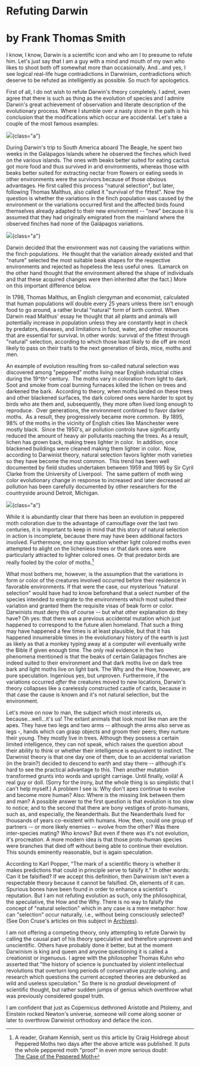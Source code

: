 # Refuting Darwin

# by Frank Thomas Smith

I know, I know, Darwin is a scientific icon and who am I to presume
to refute him. Let's just say that I am a guy with a mind and mouth of
my own who likes to shoot both off somewhat more than occasionally.
And...and yes, I see logical real-life huge contradictions in
Darwinism, contradictions which deserve to be refuted as intelligently
as possible. So much for apologetics.

First of all, I do not wish to refute Darwin's theory completely. I
admit, even agree that there is such as thing as the evolution of
species and I admire Darwin's great achievement of observation and
literate description of the evolutionary process. Where I stumble over
a nasty stone in the path is his conclusion that the modifications
which occur are accidental. Let's take a couple of the most famous
examples: 

![](galapagos.gif){class="a"}

During Darwin's trip to South America aboard The Beagle, he spent two
weeks in the Galápagos Islands where he observed the finches which
lived on the various islands. The ones with beaks better suited for
eating cactus got more food and thus survived in arid environments,
whereas those with beaks better suited for extracting nectar from
flowers or eating seeds in other environments were the survivors
because of those obvious advantages. He first called this process
"natural selection", but later, following Thomas Malthus, also called
it "survival of the fittest". Now the question is whether the
variations in the finch population was caused by the environment or
the variations occurred first and the affected birds found themselves
already adapted to their new environment -- "new" because it is
assumed that they had originally emigrated from the mainland where the
observed finches had none of the Galápagos variations. 


![](finches.gif){class="a"}

Darwin decided that the environment was not causing the variations within the finch
populations.  He thought that the variation already existed and that
"nature" selected the most suitable beak shapes for the respective
environments and rejected as hopeless the less useful ones.  (Lamarck
on the other hand thought that the environment altered the shape of
individuals and that these acquired changes were then inherited after
the fact.) More on this important difference below. 

In 1798, Thomas Malthus, an English clergyman and
economist, calculated that human populations will double every 25
years unless there isn't enough food to go around, a rather brutal
"natural" form of birth control. When Darwin read Malthus\' essay he
thought that all plants and animals will potentially increase in
population unless they are constantly kept in check by predators,
diseases, and limitations in food, water, and other resources that are
essential for survival. In other words: survival of the fittest
through "natural" selection, according to which those least likely to
die off are most likely to pass on their traits to the next generation
of birds, mice, moths and men.

An example of evolution resulting from so-called natural selection
was discovered among \"peppered\" moths living near English industrial
cities during the 19^th^ century.  The moths vary in coloration from
light to dark.  Soot and smoke from coal burning furnaces killed the
lichen on trees and darkened the bark.  According to theory, when
moths landed on these trees and other blackened surfaces, the dark
colored ones were harder to spot by birds who ate them and,
subsequently, they more often lived long enough to reproduce.  Over
generations, the environment continued to favor darker moths.  As a
result, they progressively became more common.  By 1895, 98% of the
moths in the vicinity of English cities like Manchester were mostly
black.  Since the 1950\'s, air pollution controls have significantly
reduced the amount of heavy air pollutants reaching the trees. As a
result, lichen has grown back, making trees lighter in color.  In
addition, once blackened buildings were cleaned making them lighter in
color.  Now, according to Darwinist theory, natural selection favors
lighter moth varieties so they have become the most common.  This
trend has been well documented by field studies undertaken between
1959 and 1995 by Sir Cyril Clarke from the University of Liverpool. 
The same pattern of moth wing color evolutionary change in response to
increased and later decreased air pollution has been carefully
documented by other researchers for the countryside around Detroit,
Michigan.  


![](moths.gif){class="a"}

While it is abundantly clear that there has been an evolution in
peppered moth coloration due to the advantage of camouflage over the
last two centuries, it is important to keep in mind that this story of
natural selection in action is incomplete, because there may have been
additional factors involved. Furthermore, one may question whether
light colored moths even attempted to alight on the lichenless trees
or that dark ones were particularly attracted to lighter colored ones.
Or that predator birds are really fooled by the color of
moths.[^1]


What most bothers me, however, is the assumption that the
variations in form or color of the creatures involved occurred before
their residence in favorable environments. If that were the case, our
mysterious "natural selection" would have had to know beforehand that
a select number of the species intended to emigrate to the
environments which most suited their variation and granted them the
requisite visas of beak form or color. Darwinists must deny this of
course -- but what other explanation do they have? Oh yes: that there
was a previous accidental mutation which just happened to correspond
to the future alien homeland. That such a thing may have happened a
few times is at least plausible, but that it has happened innumerable
times in the evolutionary history of the earth is just as likely as
that a monkey typing away at a computer will eventually write the
Bible if given enough time. The only real evidence in the two
phenomena mentioned is that the beaks of certain Galápagos finches are
indeed suited to their environment and that dark moths live on dark
tree bark and light moths live on light bark. The Why and the How,
however, are pure speculation. Ingenious yes, but unproven.
Furthermore, if the variations occurred *after* the creatures moved to
new locations, Darwin\'s theory collapses like a carelessly
constructed castle of cards, because in that case the cause is known
and it\'s not natural selection, but the environment. 


Let's move on now to man, the subject which most interests us,
because...well...it's us! The extant animals that look most like man
are the apes. They have two legs and two arms -- although the arms
also serve as legs -, hands which can grasp objects and groom their
peers; they nurture their young. They mostly live in trees. Although
they possess a certain limited intelligence, they can not speak, which
raises the question about their ability to think or whether their
intelligence is equivalent to instinct. The Darwinist theory is that
one day one of them, due to an accidental variation (in the brain?)
decided to descend to earth and stay there -- although it's hard to
see the practical advantage to this. Then another mutation transformed
grunts into words and upright carriage. Until finally, voilá! A real
guy or doll. (Sorry for the irony, but the whole thing is so
simplistic that I can't help myself.) A problem I see is: Why don't
apes continue to evolve and become more human? Also: Where is the
missing link between them and man? A possible answer to the first
question is that evolution is too slow to notice; and to the second
that there are bony vestiges of proto-humans, such as, and especially,
the Neanderthals. But the Neanderthals lived for thousands of years
co-existent with humans. How, then, could one group of partners -- or
more likely enemies -- evolve from the other? Was there inter-species
mating? Who knows? But even if there was it's not evolution, it\'s
procreation. A more modern idea is that those proto-human species were
branches that died off without being able to continue their evolution.
This sounds eminently reasonable, but is again speculation.      

According to Karl Popper, "The mark of a scientific theory is
whether it makes predictions that could in principle serve to falsify
it." In other words: Can it be falsified? If we accept this
definition, then Darwinism isn't even a respectable theory because it
cannot be falsified. Oh, elements of it can. Spurious bones have been
found in order to enhance a scientist's reputation. But I am not
refuting evolution as such, only the philosophical, the speculative,
the How and the Why. There is no way to falsify the concept of
"natural selection" which in any case is a mere metaphor: how can
"selection" occur naturally, i.e., without being consciously selected?
(See Don Cruse\'s articles on this subject in
[Archives](https://southerncrossreview.org/scr_Archives.htm)).


I am not offering a competing theory, only attempting to refute
Darwin by calling the causal part of his theory speculative and
therefore unproven and unscientific. Others have probably done it
better, but at the moment Darwinism is king and queen and anyone
questioning it is called a creationist or ingenuous. I agree with the
philosopher Thomas Kuhn who asserted that "the history of science is
punctuated by violent intellectual revolutions that overturn long
periods of conservative puzzle-solving\...and research which questions
the current accepted theories are debunked as wild and useless
speculation.\" So there is no *gradual* development of scientific
thought, but rather sudden jumps of genius which overthrow what was
previously considered gospel truth.


I am confident that just as Copernicus dethroned Aristotle and
Ptolemy, and Einstein rocked Newton's universe, someone will come
along sooner or later to overthrow Darwinist orthodoxy and deface the
icon.       

[^1]: A reader, Graham Kennish, sent us this article by Craig Holdrege
about Peppered Moths two days after the above article was published.
It puts the whole peppered moth \"proof\" in even more serious doubt:\
[The Case of the Peppered
Moth](http://www.natureinstitute.org/txt/ch/moth.htm)


